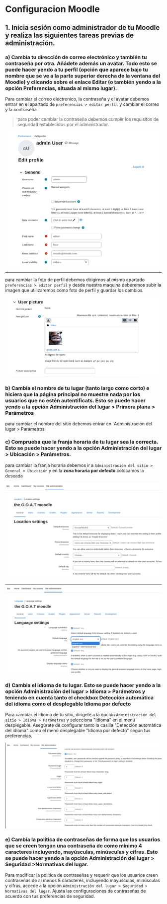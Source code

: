 # Configuracion Moodle

## 1. Inicia sesión como administrador de tu Moodle y realiza las siguientes tareas previas de administración.

### a) Cambia tu dirección de correo electrónico y también tu contraseña por otra. Añádete además un avatar. Todo esto se puede hacer yendo a tu perfil (opción que aparece bajo tu nombre que se ve a la parte superior derecha de la ventana del Moodle) y clicando sobre el enlace Editar (o también yendo a la opción Preferencias, situada al mismo lugar).

Para cambiar el correo electronico, la contraseña y el avatar debemos entrar en el apartado de `preferencias > editar perfil` y cambiar el correo y la contraseña 

> para poder cambiar la contraseña debemos cumplir los requisitos de seguridad establecidos por el administrador.

![1](/img's/1.png)

---- 

para cambiar la foto de perfil debemos dirigirnos al mismo apartado `preferencias > editar perfil` y desde nuestra maquina deberemos subir la imagen que utilizaremos como foto de perfil y guardar los cambios.

![1](/img's/3.png)

### b) Cambia el nombre de tu lugar (tanto largo como corto) e hiciera que la página principal no muestre nada por los usuarios que no estén autentificats. Esto se puede hacer yendo a la opción Administración del lugar > Primera plana > Parámetros

para cambiar el  nombre del sitio debemos entrar en `Administración del lugar > Parámetros

### c) Comprueba que la franja horaria de tu lugar sea la correcta. Esto se puede hacer yendo a la opción Administración del lugar > Ubicación > Parámetros.

para cambiar la franja horaria debemos ir a `Administración del sitio > General > Ubicación` y en la **zona horaria por defecto** colocamos la deseada

![1](/img's/6.png)

![1](/img's/7.png)

### d) Cambia el idioma de tu lugar. Esto se puede hacer yendo a la opción Administración del lugar > Idioma > Parámetros y teniendo en cuenta tanto el checkbox Detección automática del idioma como el desplegable Idioma por defecto

Para cambiar el idioma de tu sitio, dirígete a la opción `Administración del sitio > Idioma > Parámetros` y selecciona "Idioma" en el menú desplegable. Asegúrate de configurar tanto la casilla "Detección automática del idioma" como el menú desplegable "Idioma por defecto" según tus preferencias.

![1](/img's/9.png)

### e) Cambia la política de contraseñas de forma que los usuarios que se creen tengan una contraseña de como mínimo 4 caracteres incluyendo, mayúsculas, minúsculas y cifras. Esto se puede hacer yendo a la opción Administración del lugar > Seguridad >Normativas del lugar.

Para modificar la política de contraseñas y requerir que los usuarios creen contraseñas de al menos 8 caracteres, incluyendo mayúsculas, minúsculas y cifras, accede a la opción `Administración del lugar > Seguridad > Normativas del lugar`. Ajusta las configuraciones de contraseñas de acuerdo con tus preferencias de seguridad.